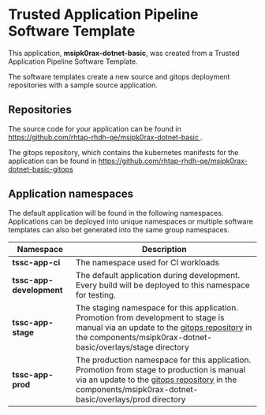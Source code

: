 # Trusted Application Pipeline Software Template

This application, **msipk0rax-dotnet-basic**, was created from a Trusted Application Pipeline Software Template.

The software templates create a new source and gitops deployment repositories with a sample source application. 

## Repositories

The source code for your application can be found in [https://github.com/rhtap-rhdh-qe/msipk0rax-dotnet-basic ](https://github.com/rhtap-rhdh-qe/msipk0rax-dotnet-basic ).
 
The gitops repository, which contains the kubernetes manifests for the application can be found in 
[https://github.com/rhtap-rhdh-qe/msipk0rax-dotnet-basic-gitops ](https://github.com/rhtap-rhdh-qe/msipk0rax-dotnet-basic-gitops ) 

## Application namespaces 

The default application will be found in the following namespaces. Applications can be deployed into unique namespaces or multiple software templates can also bet generated into the same group namespaces.  

|  Namespace   |  Description   |  
| -------- | -------- |
| **tssc-app-ci** | The namespace used for CI workloads |
| **tssc-app-development** | The default application during development. Every build will be deployed to this namespace for testing. |
| **tssc-app-stage** | The staging namespace for this application. Promotion from development to stage is manual via an update to the [gitops repository](https://github.com/rhtap-rhdh-qe/msipk0rax-dotnet-basic-gitops ) in the components/msipk0rax-dotnet-basic/overlays/stage directory |
| **tssc-app-prod** | The production namespace for this application. Promotion from stage to production is manual via an update to the [gitops repository](https://github.com/rhtap-rhdh-qe/msipk0rax-dotnet-basic-gitops ) in the components/msipk0rax-dotnet-basic/overlays/prod directory |